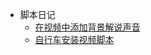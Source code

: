 <!-- _sidebar.md -->

* 脚本日记
  * [在视频中添加背景解说声音](/ai/在视频中添加背景解说声音.md) <!--注意这里是相对路径-->
  * [自行车安装视频脚本](/ai/自行车安装视频脚本.md)